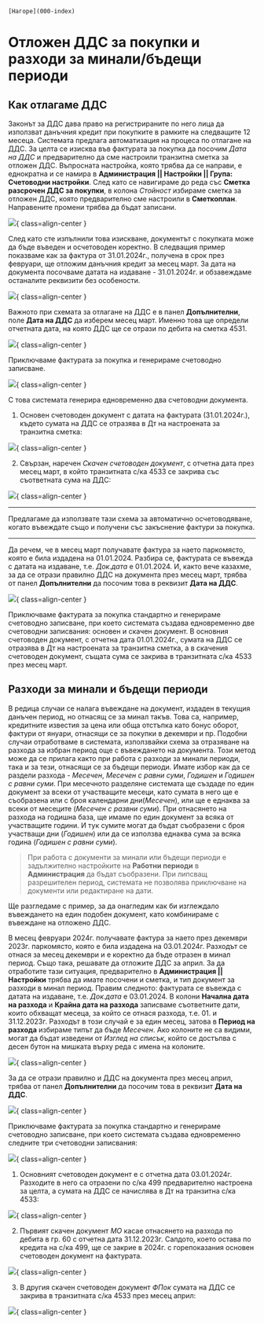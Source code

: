 ```{only} html
[Нагоре](000-index)
```
 
# Отложен ДДС за покупки и разходи за минали/бъдещи периоди

## Как отлагаме ДДС

Законът за ДДС дава право на регистрираните по него лица да използват данъчния кредит при покупките в рамките на следващите 12 месеца. Системата предлага автоматизация на процеса по отлагане на ДДС. За целта се изисква във фактурата за покупка да посочим *Дата на ДДС* и предварително да сме настроили транзитна сметка за отложен ДДС. Въпросната настройка, която трябва да се направи, е еднократна и се намира в **Администрация || Настройки || Група: Счетоводни настройки**. След като се навигираме до реда със **Сметка разсрочен ДДС за покупки**, в колона *Стойност* избираме сметка за отложен ДДС, която предварително сме настроили в **Сметкоплан**. Направените промени трябва да бъдат записани.

![](907-vat1){ class=align-center }

След като сте изпълнили това изискване, документът с покупката може да бъде въведен и осчетоводен коректно.
В следващия пример показваме как за фактура от 31.01.2024г., получена в срок през февруари, ще отложим данъчния кредит за месец март.
За дата на документа посочваме датата на издаване - 31.01.2024г. и обзавеждаме останалите реквизити без особености. 

![](908-vat2){ class=align-center }

Важното при схемата за отлагане на ДДС е в панел **Допълнителни**, поле **Дата на ДДС** да изберем месец март. Именно това ще определи отчетната дата, на която ДДС ще се отрази по дебита на сметка 4531.

![](909-vat3){ class=align-center }

Приключваме фактурата за покупка и генерираме счетоводно записване.
  
![](910-vat4){ class=align-center }
  
С това системата генерира едновременно два счетоводни документа.
1. Основен счетоводен документ с датата на фактурата (31.01.2024г.), където сумата на ДДС се отразява в Дт на настроената за транзитна сметка:
  
![](911-vat5){ class=align-center }
  
2. Свързан, наречен *Скачен счетоводен документ*, с отчетна дата през месец март, в който транзитната с/ка 4533 се закрива със съответната сума на ДДС:
  
![](912-vat6){ class=align-center }
	
---

Предлагаме да използвате тази схема за автоматично осчетоводяване, когато въвеждате също и получени със закъснение фактури за покупка.

---

Да речем, че в месец март получавате фактура за наето паркомясто, която е била издадена на 01.01.2024. Разбира се, фактурата се въвежда с датата на издаване, т.е. *Док.дата* е 01.01.2024.
И, както вече казахме, за да се отрази правилно ДДС на документа през месец март, трябва от панел **Допълнителни** да посочим това в реквизит **Дата на ДДС**. 

![](914-vat8){ class=align-center }
  
Приключваме фактурата за покупка стандартно и генерираме счетоводно записване, при което системата създава едновременно две счетоводни записвания: основен и скачен документ.
В основния счетоводен документ, с отчетна дата 01.01.2024г., сумата на ДДС се отразява в Дт на настроената за транзитна сметка, а в скачения счетоводен документ, същата сума се закрива в транзитната с/ка 4533 през месец март.
	
## Разходи за минали и бъдещи периоди

В редица случаи се налага въвеждане на документ, издаден в текущия данъчен период, но отнасящ се за минал такъв. Това са, например, кредитните известия за цена или обща отстъпка като бонус оборот, фактури  от януари, отнасящи се за покупки в декември и пр. Подобни случаи отработваме в системата, използвайки схема за отразяване на разхода за избран период още с въвеждането на документа. Този метод може да се прилага както при работа с разходи за минали периоди, така и за тези, отнасящи се за бъдещи периоди.
Имате избор как да се раздели разхода - *Месечен*, *Месечен с равни суми*, *Годишен* и *Годишен с равни суми*.
При месечното разделяне системата ще създаде по един документ за всеки от участващите месеци, като сумата в него ще е съобразена или с броя календарни дни(*Месечен*), или ще е еднаква за всеки от месеците (*Месечен с развни суми*). При отнасянето на разхода на годишна база, ще имаме по един документ за всяка от участващите години. И тук сумите могат да бъдат съобразени с броя участващи дни (*Годишен*) или да се използва еднаква сума за всяка година (*Годишен с равни суми*). 

> При работа с документи за минали или бъдещи периоди е задължително настройките на **Работни периоди** в **Администрация** да бъдат съобразени. При липсващ разрешителен период, системата не позволява приключване на документи или редактиране на дати. 

Ще разгледаме с пример, за да онагледим как би изглеждало въвеждането на един подобен документ, като комбинираме с въвеждане на отложено ДДС.

В месец февруари 2024г. получавате фактура за наето през декември 2023г. паркомясто, която е била издадена на 03.01.2024г. Разходът се отнася за месец декември и е коректно да бъде отразен в минал период. Също така,  решавате да отложите ДДС за април.
За да отработите тази ситуация, предварително в **Администрация || Настройки** трябва да имате посочени и сметка, и тип документ за разходи в минал период.
Правим следното: фактурата се въвежда с датата на издаване, т.е. *Док.дата* е 03.01.2024. В колони **Начална дата на разхода** и **Крайна дата на разхода** записваме съответните дати, които обхващат месеца, за който се отнася разхода, т.е. 01. и 31.12.2023г. Разходът в този случай е за един месец, затова в **Период на разхода** избираме типът да бъде *Месечен*.
Ако колоните не са видими, могат да бъдат изведени от *Изглед на списък*, който се достъпва с десен бутон на мишката върху реда с имена на колоните.

![](915-vat8){ class=align-center }

За да се отрази правилно и ДДС на документа през месец април, трябва от панел **Допълнителни** да посочим това в реквизит **Дата на ДДС**. 

![](916-vat10){ class=align-center }
  
Приключваме фактурата за покупка стандартно и генерираме счетоводно записване, при което системата създава едновременно следните три счетоводни записвания:

![](917-vat11){ class=align-center }

1. Основният счетоводен документ е с отчетна дата 03.01.2024г. Разходите в него са отразени по с/ка 499 предварително настроена за целта, а сумата на ДДС се начислява в Дт на транзитна с/ка 4533:
  
![](918-vat12){ class=align-center }

2. Първият скачен документ *МО* касае отнасянето на разхода по дебита в гр. 60 с отчетна дата 31.12.2023г. Салдото, което остава по кредита на с/ка 499, ще се закрие в 2024г. с горепоказания основен счетоводен документ на фактурата.

![](919-vat13){ class=align-center }

3. В другия скачен счетоводен документ *ФПок* сумата на ДДС се закрива в транзитната с/ка 4533 през месец април:

![](920-vat14){ class=align-center }